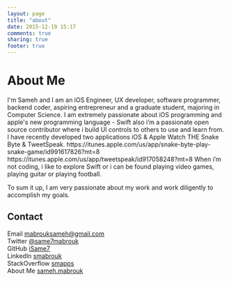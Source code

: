 ```yaml
---
layout: page
title: "about"
date: 2015-12-19 15:17
comments: true
sharing: true
footer: true
---
```

<h1>About Me</h1><p>I'm Sameh and I am an iOS Engineer, UX developer, software programmer, backend coder, aspiring entrepreneur and a graduate student, majoring in Computer Science. I am extremely passionate about iOS programming and apple's new programming language - Swift also i’m a passionate open source contributor where i build UI controls to others to use and learn from. I have recently developed two applications iOS & Apple Watch THE Snake Byte & TweetSpeak.
https://itunes.apple.com/us/app/snake-byte-play-snake-game/id991617826?mt=8
https://itunes.apple.com/us/app/tweetspeak/id917058248?mt=8
When i’m not coding, i like to explore Swift or i can be found playing video games, playing guitar or playing football.

To sum it up, I am very passionate about my work and work diligently to accomplish my goals.</p><h2>Contact</h2><p>Email <a href="mailto:mabrouksameh@gmail.com">mabrouksameh@gmail.com</a>
<br/> Twitter <a href="https://twitter.com/same7mabrouk">@same7mabrouk</a>
<br/> GitHub <a href="https://github.com/iSame7">iSame7</a>
<br/> LinkedIn <a href="https://eg.linkedin.com/in/smabrouk">smabrouk</a>
<br/> StackOverflow <a href="http://stackoverflow.com/users/1520857/smapps">smapps</a>
<br/> About Me <a href="https://about.me/sameh.mabrouk">sameh.mabrouk</a>
</p>